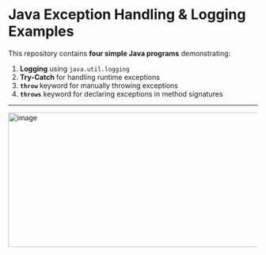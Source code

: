 # Java Exception Handling & Logging Examples

This repository contains **four simple Java programs** demonstrating:


1. **Logging** using `java.util.logging`
2. **Try-Catch** for handling runtime exceptions
3. **`throw`** keyword for manually throwing exceptions
4. **`throws`** keyword for declaring exceptions in method signatures

---

<img width="954" height="272" alt="image" src="https://github.com/user-attachments/assets/0734f6f7-d005-4a1e-a265-e30b9d978563" />

